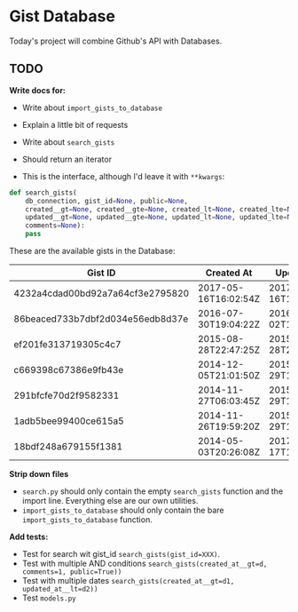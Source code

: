 Gist Database
===============

Today's project will combine Github's API with Databases.

## TODO

**Write docs for:**

* Write about `import_gists_to_database`
 * Explain a little bit of requests

* Write about `search_gists`
 * Should return an iterator
 * This is the interface, although I'd leave it with `**kwargs`:

```python
def search_gists(
    db_connection, gist_id=None, public=None,
    created__gt=None, created__gte=None, created_lt=None, created_lte=None,
    updated__gt=None, updated__gte=None, updated_lt=None, updated_lte=None,
    comments=None):
    pass
```

These are the available gists in the Database:

Gist ID                          |      Created At      |     Updated At
---------------------------------|----------------------|---------------------
4232a4cdad00bd92a7a64cf3e2795820 | 2017-05-16T16:02:54Z | 2017-05-16T16:02:54Z
86beaced733b7dbf2d034e56edb8d37e | 2016-07-30T19:04:22Z | 2016-08-02T17:05:33Z
ef201fe313719305c4c7             | 2015-08-28T22:47:25Z | 2015-08-28T23:52:30Z
c669398c67386e9fb43e             | 2014-12-05T21:01:50Z | 2015-08-29T14:10:51Z
291bfcfe70d2f9582331             | 2014-11-27T06:03:45Z | 2015-08-29T14:10:24Z
1adb5bee99400ce615a5             | 2014-11-26T19:59:20Z | 2015-08-29T14:10:23Z
18bdf248a679155f1381             | 2014-05-03T20:26:08Z | 2017-02-17T18:06:12Z


**Strip down files**

* `search.py` should only contain the empty `search_gists` function and the import line. Everything else are our own utilities.
* `import_gists_to_database` should only contain the bare `import_gists_to_database` function.

**Add tests:**

* Test for search wit gist_id `search_gists(gist_id=XXX)`.
* Test with multiple AND conditions `search_gists(created_at__gt=d, comments=1, public=True))`
* Test with multiple dates `search_gists(created_at__gt=d1, updated_at__lt=d2))`
* Test `models.py`
